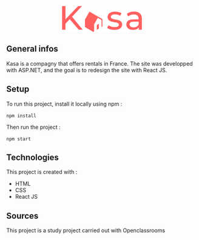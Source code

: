 <p align=center>
  <img src="/src/assets/logo.png" alt="Logo Kasa" />
</p>

## General infos

Kasa is a compagny that offers rentals in France. The site was developped with ASP.NET, and the goal is to redesign the site with React JS.

## Setup

To run this project, install it locally using npm :

```
npm install
```

Then run the project :

```
npm start
```

## Technologies

This project is created with :

- HTML
- CSS
- React JS

## Sources

This project is a study project carried out with Openclassrooms
